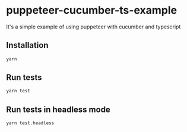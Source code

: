 # puppeteer-cucumber-ts-example
It's a simple example of using puppeteer with cucumber and typescript

## Installation
```bash
yarn
```

## Run tests
```bash
yarn test
```

## Run tests in headless mode
```bash
yarn test.headless
```
